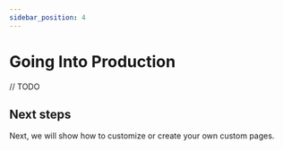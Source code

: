 ```yaml
---
sidebar_position: 4
---
```


# Going Into Production

// TODO

## Next steps

Next, we will show how to customize or create your own custom pages.
